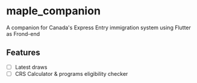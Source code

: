 # maple_companion

A companion for Canada's Express Entry immigration system using Flutter as Frond-end

## Features

- [ ] Latest draws
- [ ] CRS Calculator & programs eligibility checker
